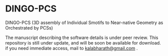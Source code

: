 # DINGO-PCS
DINGO-PCS (3D assembly of Individual Smotifs to Near-native Geometry as Orchestrated by PCSs)

The manuscript describing the software details  is under peer review.
This repository is still under update, and will be soon be available for download.
if you need immediate access, mail to kalabharath@gmail.com .